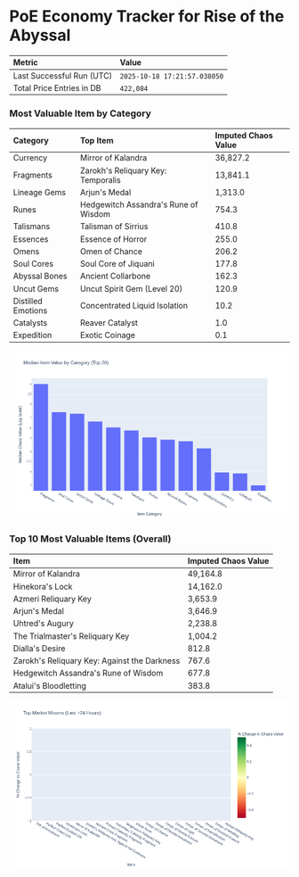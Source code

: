 # PoE Economy Tracker for Rise of the Abyssal

<!-- START_MAINTENANCE -->
| Metric | Value |
|:---|:---|
| Last Successful Run (UTC) | `2025-10-18 17:21:57.038050` |
| Total Price Entries in DB | `422,084` |

<!-- END_MAINTENANCE -->

<!-- START_DATAFRAME_DEBUG -->
<!-- END_DATAFRAME_DEBUG -->

<!-- START_CATEGORY_ANALYSIS -->
### Most Valuable Item by Category
| Category | Top Item | Imputed Chaos Value |
| :--- | :--- | :--- |
| Currency | Mirror of Kalandra | 36,827.2 |
| Fragments | Zarokh's Reliquary Key: Temporalis | 13,841.1 |
| Lineage Gems | Arjun's Medal | 1,313.0 |
| Runes | Hedgewitch Assandra's Rune of Wisdom | 754.3 |
| Talismans | Talisman of Sirrius | 410.8 |
| Essences | Essence of Horror | 255.0 |
| Omens | Omen of Chance | 206.2 |
| Soul Cores | Soul Core of Jiquani | 177.8 |
| Abyssal Bones | Ancient Collarbone | 162.3 |
| Uncut Gems | Uncut Spirit Gem (Level 20) | 120.9 |
| Distilled Emotions | Concentrated Liquid Isolation | 10.2 |
| Catalysts | Reaver Catalyst | 1.0 |
| Expedition | Exotic Coinage | 0.1 |


![Category Analysis Chart](charts/category_analysis.png)
<!-- END_ANALYSIS -->

<!-- START_ANALYSIS -->
### Top 10 Most Valuable Items (Overall)
| Item | Imputed Chaos Value |
| :--- | :--- |
| Mirror of Kalandra | 49,164.8 |
| Hinekora's Lock | 14,162.0 |
| Azmeri Reliquary Key | 3,653.9 |
| Arjun's Medal | 3,646.9 |
| Uhtred's Augury | 2,238.8 |
| The Trialmaster's Reliquary Key | 1,004.2 |
| Dialla's Desire | 812.8 |
| Zarokh's Reliquary Key: Against the Darkness | 767.6 |
| Hedgewitch Assandra's Rune of Wisdom | 677.8 |
| Atalui's Bloodletting | 383.8 |


![Market Movers Chart](charts/market_movers.png)
<!-- END_ANALYSIS -->
